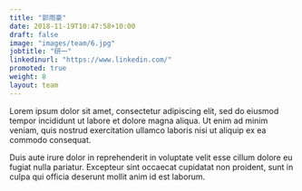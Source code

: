```yaml
---
title: "郭雨豪"
date: 2018-11-19T10:47:58+10:00
draft: false
image: "images/team/6.jpg"
jobtitle: "研一"
linkedinurl: "https://www.linkedin.com/"
promoted: true
weight: 8
layout: team
---
```


Lorem ipsum dolor sit amet, consectetur adipiscing elit, sed do eiusmod tempor incididunt ut labore et dolore magna aliqua. Ut enim ad minim veniam, quis nostrud exercitation ullamco laboris nisi ut aliquip ex ea commodo consequat.

Duis aute irure dolor in reprehenderit in voluptate velit esse cillum dolore eu fugiat nulla pariatur. Excepteur sint occaecat cupidatat non proident, sunt in culpa qui officia deserunt mollit anim id est laborum.
